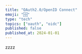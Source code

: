 ```yaml
---
title: "OAuth2.0/OpenID Connect"
emoji: "🆔"
type: "tech"
topics: ["oauth", "oidc"]
published: false
published_at: 2024-01-01
---
```


zzzz
